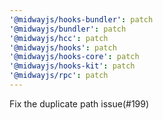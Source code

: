 ```yaml
---
'@midwayjs/hooks-bundler': patch
'@midwayjs/bundler': patch
'@midwayjs/hcc': patch
'@midwayjs/hooks': patch
'@midwayjs/hooks-core': patch
'@midwayjs/hooks-kit': patch
'@midwayjs/rpc': patch
---
```


Fix the duplicate path issue(#199)
